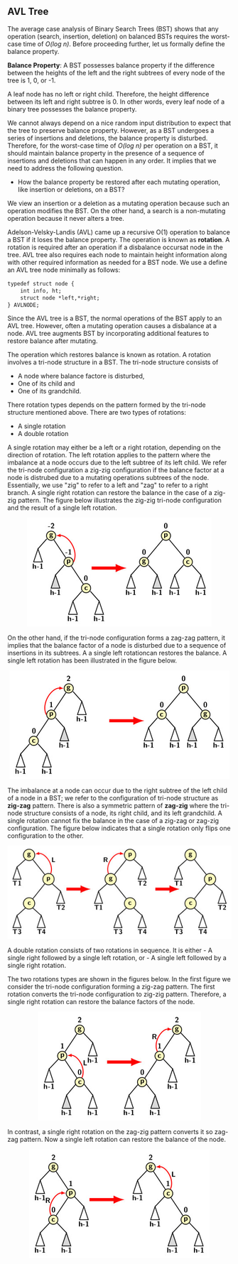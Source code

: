 ## AVL Tree

The average case analysis of Binary Search Trees (BST) shows that any operation (search, insertion, deletion)  on balanced BSTs requires the worst-case time of 
<i>O(log n)</i>. Before proceeding further, let us formally define the balance property. 

<strong>Balance Property</strong>: A BST possesses balance property if the difference between the heights of the left and the right subtrees of every node of the tree is 1, 0, or -1. 

A leaf node has no left or right child. Therefore, the height difference between its left and right subtree is 0. In other words, every leaf node
of a binary tree possesses the balance property.

We cannot always depend on a nice random input distribution to expect that the tree to preserve balance property. However, as a BST undergoes a series of 
insertions and deletions, the balance property is disturbed. Therefore, for the worst-case time of <i>O(log n)</i> per operation on a BST, it should maintain 
balance property in the presence of a sequence of insertions and deletions that can happen in any order. It implies that we need to address the following 
question. 

- How the balance property be restored after each mutating operation, like insertion or deletions, on a BST? 

We view an insertion or a deletion as a mutating operation because such an operation modifies the BST. On the other hand, a search is a non-mutating operation 
because it never alters a tree. 

Adelson-Velsky-Landis (AVL) came up a recursive O(1) operation to balance a BST if it loses the balance property. The operation is known as <b>rotation</b>. 
A rotation is required after an operation if a disbalance occursat node in the tree. AVL tree also requires each node to maintain height information along with
other required information as needed for a BST node. We use a define an AVL tree node minimally as follows:
```
typedef struct node {
    int info, ht;
    struct node *left,*right;
} AVLNODE;
```

Since the AVL tree is a BST, the normal operations of the BST apply to an AVL tree. However, often a mutating operation causes a disbalance at a node. 
AVL tree augments BST by incorporating additional features to restore balance after mutating. 

The operation which restores balance is known as rotation. A rotation involves a tri-node structure in a BST. The tri-node structure consists of 
- A node where balance factore is disturbed,
- One of its child and
- One of its grandchild.

There rotation types depends on the pattern formed by the tri-node structure mentioned above. There are two types of rotations:
- A single rotation
- A double rotation

A single rotation may either be a left or a right rotation, depending on the direction of rotation. The left rotation applies to the pattern where the 
imbalance at a node occurs due to the left subtree of its left child. We refer the tri-node configuration  a zig-zig configuration if the balance factor
at a node is distrubed due to a mutating operations subtrees of the node. Essentially, we use "zig" to refer to a left and "zag" to refer to
a right branch.  A single right rotation can restore the balance in the case of a zig-zig pattern. The figure
below illustrates the zig-zig tri-node configuration and the result of a single left rotation.
<p align="center">
<img src="../images/avlSingleLeft.jpg">
</p>
On the other hand, if the tri-node configuration forms a zag-zag pattern, it implies that the balance factor of a node is disturbed due to a sequence of 
insertions in its subtrees. A a  single left rotationcan restores the balance. A single left rotation has been illustrated in the figure below.
<p align="center">
<img src="../images/avlSingleRight.jpg">
</p>

The imbalance at a node can occur due to the right subtree of the left child of a node in a BST; we refer to the configuration of tri-node structure as <b>zig-zag</b> 
pattern. There is also a symmetric pattern of <b>zag-zig</b> where the tri-node structure consists of a node, its right child, and its left grandchild. A single 
rotation cannot fix the balance in the case of a zig-zag or zag-zig configuration. The figure below indicates that a single rotation only flips one configuration 
to the other.

<p align="center">
    <img src="../images/needForDR.jpg">
</p>
A double rotation consists of two rotations in sequence. It is either 
- A single right followed by a single left rotation, or
- A single left followed by a single right rotation.

The two rotations types are shown in the figures below. In the first figure we consider the tri-node configuration forming a zig-zag pattern. The first rotation
converts the tri-node configuration to zig-zig pattern. Therefore, a single right rotation can restore the balance factors of the node. 
<p align="center">
<img src="../images/avlDoubleLR.jpg">
</p>
In contrast, a single right rotation on the zag-zig pattern converts it so zag-zag pattern. Now a single left rotation can restore the balance of the node. 
<p align="center">
<img src="../images/avlDoubleRL.jpg">
</p>




